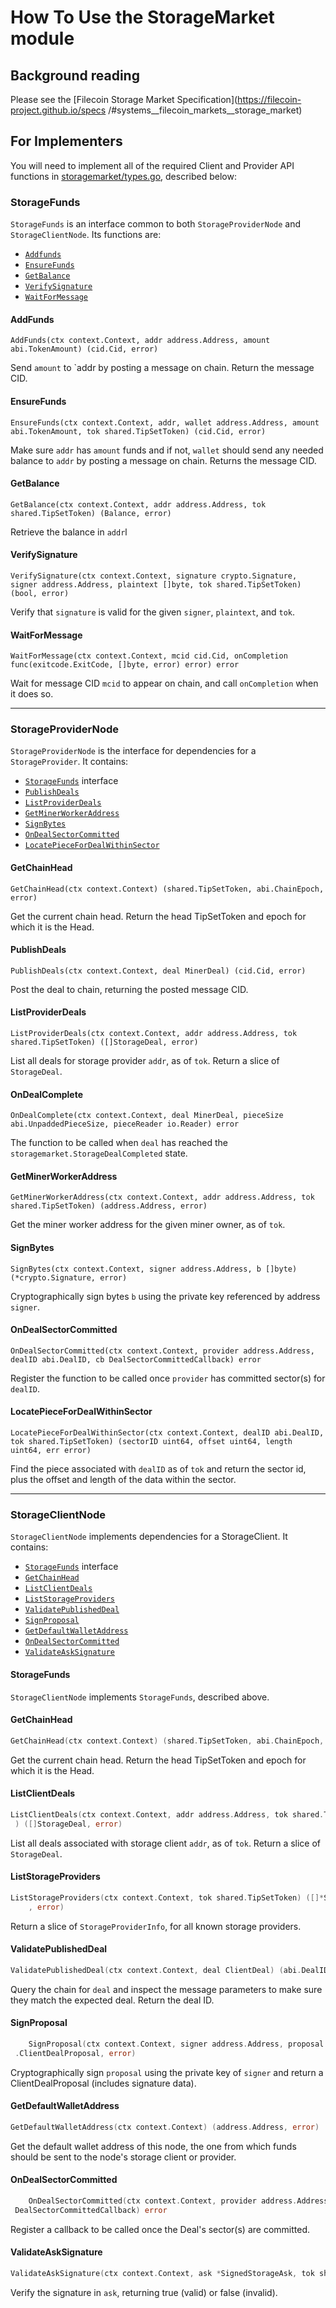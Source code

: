 # How To Use the StorageMarket module
## Background reading

Please see the [Filecoin Storage Market Specification](https://filecoin-project.github.io/specs
/#systems__filecoin_markets__storage_market)

## For Implementers
You will need to implement all of the required Client and Provider API functions in 
[storagemarket/types.go](./types.go), described below:

### StorageFunds
`StorageFunds` is an interface common to both `StorageProviderNode` and `StorageClientNode`. Its
 functions are:
* [`Addfunds`](#AddFunds)
* [`EnsureFunds`](#EnsureFunds)
* [`GetBalance`](#GetBalance)
* [`VerifySignature`](#VerifySignature)
* [`WaitForMessage`](#WaitForMessage)

#### AddFunds
`AddFunds(ctx context.Context, addr address.Address, amount abi.TokenAmount) (cid.Cid, error)`

Send `amount` to `addr by posting a message on chain. Return the message CID.

#### EnsureFunds
`EnsureFunds(ctx context.Context, addr, wallet address.Address, amount abi.TokenAmount, tok
 shared.TipSetToken) (cid.Cid, error)`
 
Make sure `addr` has `amount` funds and if not, `wallet` should send any needed balance to
  `addr` by posting a message on chain. Returns the message CID.

#### GetBalance
`GetBalance(ctx context.Context, addr address.Address, tok shared.TipSetToken) (Balance, error)`

Retrieve the balance in `addr`l

#### VerifySignature
`VerifySignature(ctx context.Context, signature crypto.Signature, signer address.Address, plaintext []byte, tok shared.TipSetToken) (bool, error)`

Verify that `signature` is valid for the given `signer`, `plaintext`, and `tok`.

#### WaitForMessage
`WaitForMessage(ctx context.Context, mcid cid.Cid, onCompletion func(exitcode.ExitCode, []byte, error) error) error`

Wait for message CID `mcid` to appear on chain, and call `onCompletion` when it does so.

---
### StorageProviderNode
`StorageProviderNode` is the interface for dependencies for a `StorageProvider`. It contains:

* [`StorageFunds`](#StorageFunds) interface
* [`PublishDeals`](#PublishDeals)
* [`ListProviderDeals`](#ListProviderDeals)
* [`GetMinerWorkerAddress`](#GetMinerWorkerAddress)
* [`SignBytes`](#SignBytes)
* [`OnDealSectorCommitted`](#OnDealSectorCommitted)
* [`LocatePieceForDealWithinSector`](#LocatePieceForDealWithinSector)

#### GetChainHead
`GetChainHead(ctx context.Context) (shared.TipSetToken, abi.ChainEpoch, error)`

Get the current chain head.  Return the head TipSetToken and epoch for which it is the Head.

#### PublishDeals
`PublishDeals(ctx context.Context, deal MinerDeal) (cid.Cid, error)`

Post the deal to chain, returning the posted message CID.

#### ListProviderDeals
`ListProviderDeals(ctx context.Context, addr address.Address, tok shared.TipSetToken) ([]StorageDeal, error)`

List all deals for storage provider `addr`, as of `tok`. Return a slice of `StorageDeal`.

#### OnDealComplete
`OnDealComplete(ctx context.Context, deal MinerDeal, pieceSize abi.UnpaddedPieceSize, pieceReader io.Reader) error`

The function to be called when `deal` has reached the `storagemarket.StorageDealCompleted` state. 

#### GetMinerWorkerAddress
`GetMinerWorkerAddress(ctx context.Context, addr address.Address, tok shared.TipSetToken) (address.Address, error)`

Get the miner worker address for the given miner owner, as of `tok`.

#### SignBytes
`SignBytes(ctx context.Context, signer address.Address, b []byte) (*crypto.Signature, error)`

Cryptographically sign bytes `b` using the private key referenced by address `signer`.

#### OnDealSectorCommitted
`OnDealSectorCommitted(ctx context.Context, provider address.Address, dealID abi.DealID, cb
 DealSectorCommittedCallback) error`
 
Register the function to be called once `provider` has committed sector(s) for `dealID`.

#### LocatePieceForDealWithinSector
`LocatePieceForDealWithinSector(ctx context.Context, dealID abi.DealID, tok shared.TipSetToken) (sectorID uint64, offset uint64, length uint64, err error)`

Find the piece associated with `dealID` as of `tok` and return the sector id, plus the offset and
 length of the data within the sector.
 
---
### StorageClientNode
`StorageClientNode` implements dependencies for a StorageClient. It contains:
* [`StorageFunds`](#StorageFunds) interface
* [`GetChainHead`](#GetChainHead)
* [`ListClientDeals`](#ListClientDeals)
* [`ListStorageProviders`](#ListStorageProviders)
* [`ValidatePublishedDeal`](#ValidatePublishedDeal)
* [`SignProposal`](#SignProposal)
* [`GetDefaultWalletAddress`](#GetDefaultWalletAddress)
* [`OnDealSectorCommitted`](#OnDealSectorCommitted)
* [`ValidateAskSignature`](#ValidateAskSignature)

#### StorageFunds
`StorageClientNode` implements `StorageFunds`, described above.

#### GetChainHead
```go
GetChainHead(ctx context.Context) (shared.TipSetToken, abi.ChainEpoch, error)
```

Get the current chain head.  Return the head TipSetToken and epoch for which it is the Head.

#### ListClientDeals
```go
ListClientDeals(ctx context.Context, addr address.Address, tok shared.TipSetToken
 ) ([]StorageDeal, error)
```

List all deals associated with storage client `addr`, as of `tok`. Return a slice of `StorageDeal`.

#### ListStorageProviders
```go
ListStorageProviders(ctx context.Context, tok shared.TipSetToken) ([]*StorageProviderInfo
    , error)
```

Return a slice of `StorageProviderInfo`, for all known storage providers.

#### ValidatePublishedDeal
```go
ValidatePublishedDeal(ctx context.Context, deal ClientDeal) (abi.DealID, error)
```
Query the chain for `deal` and inspect the message parameters to make sure they match the expected  deal. Return the deal ID.

#### SignProposal
```go
    SignProposal(ctx context.Context, signer address.Address, proposal market.DealProposal) (*market
 .ClientDealProposal, error)
```

Cryptographically sign `proposal` using the private key of `signer` and return a
 ClientDealProposal (includes signature data).

#### GetDefaultWalletAddress
```go
GetDefaultWalletAddress(ctx context.Context) (address.Address, error)
```

Get the default wallet address of this node, the one from which funds should be sent to the node's 
storage client or provider.

#### OnDealSectorCommitted
```go
    OnDealSectorCommitted(ctx context.Context, provider address.Address, dealID abi.DealID, cb
 DealSectorCommittedCallback) error
```

Register a callback to be called once the Deal's sector(s) are committed.

#### ValidateAskSignature
```go
ValidateAskSignature(ctx context.Context, ask *SignedStorageAsk, tok shared.TipSetToken) (bool, error)
```


Verify the signature in `ask`, returning true (valid) or false (invalid).
